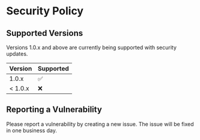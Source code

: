 # Security Policy

## Supported Versions

Versions 1.0.x and above are currently being supported with security updates.

| Version | Supported          |
| ------- | ------------------ |
| 1.0.x   | :white_check_mark: |
| < 1.0.x | :x:                |

## Reporting a Vulnerability

Please report a vulnerability by creating a new issue. The issue will be fixed in one business day.
